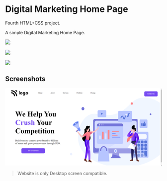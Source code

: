 
# Digital Marketing Home Page

Fourth HTML+CSS project. 

A simple Digital Marketing Home Page.


![](https://img.shields.io/badge/Time%20taken-2hrs-green)  

![](https://img.shields.io/badge/Build%20with-HTML%2BCSS-orange)

![](https://img.shields.io/badge/Created%20by-Vivek%20Tenali-blue)


## Screenshots

![App Screenshot](./output.png)

> Website is only Desktop screen compatible. 